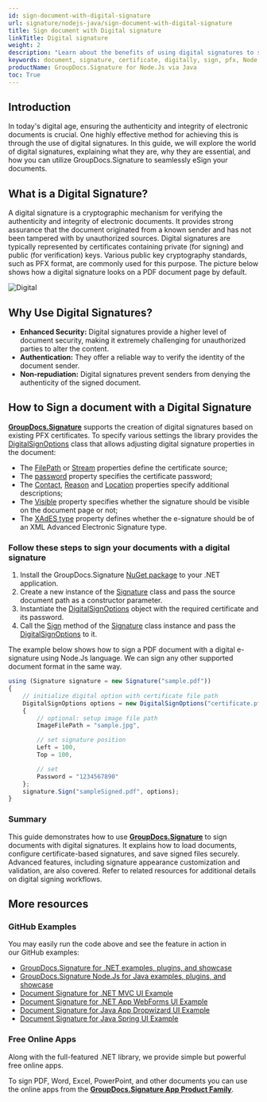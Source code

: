 ```yaml
---
id: sign-document-with-digital-signature
url: signature/nodejs-java/sign-document-with-digital-signature
title: Sign document with Digital signature
linkTitle: Digital signature
weight: 2
description: "Learn about the benefits of using digital signatures to sign documents securely. Discover how to add programmatically digital signatures in Node.Js with step-by-step instructions."
keywords: document, signature, certificate, digitally, sign, pfx, Node.Js, net
productName: GroupDocs.Signature for Node.Js via Java 
toc: True
---
```


## Introduction

In today's digital age, ensuring the authenticity and integrity of electronic documents is crucial. One highly effective method for achieving this is through the use of digital signatures. In this guide, we will explore the world of digital signatures, explaining what they are, why they are essential, and how you can utilize GroupDocs.Signature to seamlessly eSign your documents.

## What is a Digital Signature?

A digital signature is a cryptographic mechanism for verifying the authenticity and integrity of electronic documents. It provides strong assurance that the document originated from a known sender and has not been tampered with by unauthorized sources. Digital signatures are typically represented by certificates containing private (for signing) and public (for verification) keys. Various public key cryptography standards, such as PFX format, are commonly used for this purpose.
The picture below shows how a digital signature looks on a PDF document page by default.

![Digital](/signature/nodejs-java/images/esign-document-with-digital-signature.png)

## Why Use Digital Signatures?

- **Enhanced Security:** Digital signatures provide a higher level of document security, making it extremely challenging for unauthorized parties to alter the content.
- **Authentication:** They offer a reliable way to verify the identity of the document sender.
- **Non-repudiation:** Digital signatures prevent senders from denying the authenticity of the signed document.


## How to Sign a document with a Digital Signature

**[GroupDocs.Signature](https://products.groupdocs.com/signature/nodejs-java)** supports the creation of digital signatures based on existing PFX certificates. To specify various settings the library provides the [DigitalSignOptions](https://reference.groupdocs.com/signature/nodejs-java/groupdocs.signature.options/digitalsignoptions/) class that allows adjusting digital signature properties in the document:

* The [FilePath](https://reference.groupdocs.com/signature/nodejs-java/groupdocs.signature.options/digitalsignoptions/certificatefilepath/) or [Stream](https://reference.groupdocs.com/signature/nodejs-java/groupdocs.signature.options/digitalsignoptions/certificatestream/) properties define the certificate source;
* The [password](https://reference.groupdocs.com/signature/nodejs-java/groupdocs.signature.options/digitalsignoptions/password/) property specifies the certificate password;
* The [Contact](https://reference.groupdocs.com/signature/nodejs-java/groupdocs.signature.options/digitalsignoptions/contact/), [Reason](https://reference.groupdocs.com/signature/nodejs-java/groupdocs.signature.options/digitalsignoptions/reason/) and [Location](https://reference.groupdocs.com/signature/nodejs-java/groupdocs.signature.options/digitalsignoptions/location/) properties specify additional descriptions;
* The [Visible](https://reference.groupdocs.com/signature/nodejs-java/groupdocs.signature.options/digitalsignoptions/visible/) property specifies whether the signature should be visible on the document page or not;
* The [XAdES type](https://reference.groupdocs.com/signature/nodejs-java/groupdocs.signature.options/digitalsignoptions/xadestype/) property defines whether the e-signature should be of an XML Advanced Electronic Signature type.

### Follow these steps to sign your documents with a digital signature

1. Install the GroupDocs.Signature [NuGet package](https://www.nuget.org/packages/groupdocs.signature) to your .NET application.
2. Create a new instance of the [Signature](https://reference.groupdocs.com/signature/nodejs-java/groupdocs.signature/signature) class and pass the source document path as a constructor parameter.
3. Instantiate the [DigitalSignOptions](https://reference.groupdocs.com/signature/nodejs-java/groupdocs.signature.options/digitalsignoptions/) object with the required certificate and its password.
4. Call the [Sign](https://reference.groupdocs.com/signature/nodejs-java/groupdocs.signature/signature/sign/) method of the [Signature](https://reference.groupdocs.com/signature/nodejs-java/groupdocs.signature/signature) class instance and pass the [DigitalSignOptions](https://reference.groupdocs.com/signature/nodejs-java/groupdocs.signature.options/digitalsignoptions/) to it.

The example below shows how to sign a PDF document with a digital e-signature using Node.Js language. We can sign any other supported document format in the same way.

```javascript
using (Signature signature = new Signature("sample.pdf"))
{
    // initialize digital option with certificate file path
    DigitalSignOptions options = new DigitalSignOptions("certificate.pfx")
    {
        // optional: setup image file path
        ImageFilePath = "sample.jpg",

        // set signature position
        Left = 100,
        Top = 100,

        // set
        Password = "1234567890"
    };
    signature.Sign("sampleSigned.pdf", options);
}
```
### Summary
This guide demonstrates how to use [**GroupDocs.Signature**](https://products.groupdocs.com/signature/nodejs-java) to sign documents with digital signatures. It explains how to load documents, configure certificate-based signatures, and save signed files securely. Advanced features, including signature appearance customization and validation, are also covered. Refer to related resources for additional details on digital signing workflows.



## More resources

### GitHub Examples

You may easily run the code above and see the feature in action in our GitHub examples:

* [GroupDocs.Signature for .NET examples, plugins, and showcase](https://github.com/groupdocs-signature/GroupDocs.Signature-for-.NET)
* [GroupDocs.Signature Node.Js for Java examples, plugins, and showcase](https://github.com/groupdocs-signature/GroupDocs.Signature-for-Java)
* [Document Signature for .NET MVC UI Example](https://github.com/groupdocs-signature/GroupDocs.Signature-for-.NET-MVC)
* [Document Signature for .NET App WebForms UI Example](https://github.com/groupdocs-signature/GroupDocs.Signature-for-.NET-WebForms)
* [Document Signature for Java App Dropwizard UI Example](https://github.com/groupdocs-signature/GroupDocs.Signature-for-Java-Dropwizard)
* [Document Signature for Java Spring UI Example](https://github.com/groupdocs-signature/GroupDocs.Signature-for-Java-Spring)

### Free Online Apps

Along with the full-featured .NET library, we provide simple but powerful free online apps.

To sign PDF, Word, Excel, PowerPoint, and other documents you can use the online apps from the **[GroupDocs.Signature App Product Family](https://products.groupdocs.app/signature/family)**.
